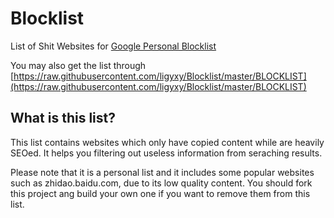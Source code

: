 # Blocklist
List of Shit Websites for [Google Personal Blocklist](https://chrome.google.com/webstore/detail/personal-blocklist-by-goo/nolijncfnkgaikbjbdaogikpmpbdcdef)

You may also get the list through [https://raw.githubusercontent.com/ligyxy/Blocklist/master/BLOCKLIST](https://raw.githubusercontent.com/ligyxy/Blocklist/master/BLOCKLIST)

## What is this list?
This list contains websites which only have copied content while are heavily SEOed. It helps you filtering out useless information from seraching results.

Please note that it is a personal list and it includes some popular websites such as zhidao.baidu.com, due to its low quality content. You should fork this project ang build your own one if you want to remove them from this list.
